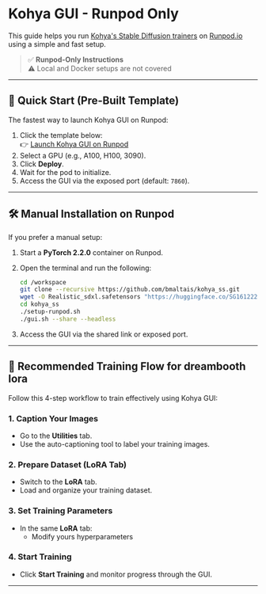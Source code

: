 # Kohya GUI - Runpod Only

This guide helps you run [Kohya's Stable Diffusion trainers](https://github.com/kohya-ss/sd-scripts) on [Runpod.io](https://www.runpod.io) using a simple and fast setup.

> ✅ **Runpod-Only Instructions**  
> ⚠️ Local and Docker setups are not covered

---

## 🚀 Quick Start (Pre-Built Template)

The fastest way to launch Kohya GUI on Runpod:

1. Click the template below:  
   👉 [Launch Kohya GUI on Runpod](https://runpod.io/gsc?template=ya6013lj5a&ref=w18gds2n)
2. Select a GPU (e.g., A100, H100, 3090).
3. Click **Deploy**.
4. Wait for the pod to initialize.
5. Access the GUI via the exposed port (default: `7860`).

---

## 🛠 Manual Installation on Runpod

If you prefer a manual setup:

1. Start a **PyTorch 2.2.0** container on Runpod.
2. Open the terminal and run the following:

   ```bash
   cd /workspace
   git clone --recursive https://github.com/bmaltais/kohya_ss.git
   wget -O Realistic_sdxl.safetensors "https://huggingface.co/SG161222/RealVisXL_V5.0/resolve/main/RealVisXL_V5.0_fp16.safetensors?download=true"
   cd kohya_ss
   ./setup-runpod.sh
   ./gui.sh --share --headless
   ```

3. Access the GUI via the shared link or exposed port.

---

## 📌 Recommended Training Flow for dreambooth lora

Follow this 4-step workflow to train effectively using Kohya GUI:

### 1. Caption Your Images
- Go to the **Utilities** tab.
- Use the auto-captioning tool to label your training images.

### 2. Prepare Dataset (LoRA Tab)
- Switch to the **LoRA** tab.
- Load and organize your training dataset.

### 3. Set Training Parameters
- In the same **LoRA** tab:
  - Modify yours hyperparameters

### 4. Start Training
- Click **Start Training** and monitor progress through the GUI.

---

